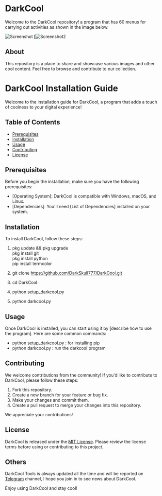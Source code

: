 # DarkCool

Welcome to the DarkCool repository! a program that has 60 menus for carrying out activities as shown in the image below.

![Screenshot](https://github.com/DarkSkull777/DarkCool/blob/main/IMG_20231022_103633.jpg)
[![Screenshot2](https://github.com/DarkSkull777/DarkCool/blob/main/Screenshot_2023-10-22-01-59-58-93_84d3000e3f4017145260f7618db1d683-picsay.jpg)

## About

This repository is a place to share and showcase various images and other cool content. Feel free to browse and contribute to our collection.

# DarkCool Installation Guide

Welcome to the installation guide for DarkCool, a program that adds a touch of coolness to your digital experience!

## Table of Contents
- [Prerequisites](#prerequisites)
- [Installation](#installation)
- [Usage](#usage)
- [Contributing](#contributing)
- [License](#license)

## Prerequisites

Before you begin the installation, make sure you have the following prerequisites:

- [Operating System]: DarkCool is compatible with Windows, macOS, and Linux.
- [Dependencies]: You'll need [List of Dependencies] installed on your system.

## Installation

To install DarkCool, follow these steps:

1. [Install Dependencies]:<br>
   pkg update && pkg upgrade<br>
   pkg install git<br>
   pkg install python<br>
   pip install termcolor

2. [Clone the Repository]: <br>
   git clone https://github.com/DarkSkull777/DarkCool.git

3. [Navigate to the DarkCool Directory]:<br>
   cd DarkCool

4. [Compile the Program]:<br>
   python setup_darkcool.py

5. [Run DarkCool]:<br>
   python darkcool.py

## Usage

Once DarkCool is installed, you can start using it by [describe how to use the program]. Here are some common commands:

- python setup_darkcool.py : for installing pip
- python darkcool.py : run the darkcool program

## Contributing

We welcome contributions from the community! If you'd like to contribute to DarkCool, please follow these steps:

1. Fork this repository.
2. Create a new branch for your feature or bug fix.
3. Make your changes and commit them.
4. Create a pull request to merge your changes into this repository.

We appreciate your contributions!

## License

DarkCool is released under the [MIT License](LICENSE.md). Please review the license terms before using or contributing to this project.

## Others

DarkCool Tools is always updated all the time and will be reported on [Telegram](https://t.me/dymlescode) channel, I hope you join in to see news about DarkCool.

Enjoy using DarkCool and stay cool!
